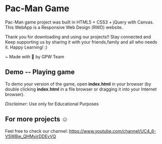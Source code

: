 # Pac-Man  Game
Pac-Man game project was built in HTML5 + CSS3 + jQuery with Canvas. This WebApp is a Responsive Web Design (RWD) website.


Thank you for downloading and using our projects!! Stay connected and Keep supporting us by sharing it with your friends,family and all who needs it. Happy Learning! :)

~ Made with 💙 by GPW Team


## Demo -- Playing game

To demo your version of the game, open **index.html** in your browser (by double clicking **index.html** in a file browser or dragging it into your Internet browser). 

*Disclaimer*: Use only for Educational Purposes

## For more projects ☺️

Feel free to check our channel: https://www.youtube.com/channel/UC4_6-VSWBw_QHMyjrDDEvVQ